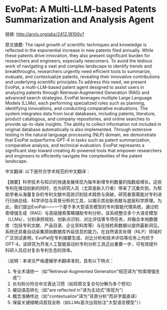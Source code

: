 # EvoPat: A Multi-LLM-based Patents Summarization and Analysis Agent

链接: http://arxiv.org/abs/2412.18100v1

原文摘要:
The rapid growth of scientific techniques and knowledge is reflected in the
exponential increase in new patents filed annually. While these patents drive
innovation, they also present significant burden for researchers and engineers,
especially newcomers. To avoid the tedious work of navigating a vast and
complex landscape to identify trends and breakthroughs, researchers urgently
need efficient tools to summarize, evaluate, and contextualize patents,
revealing their innovative contributions and underlying scientific
principles.To address this need, we present EvoPat, a multi-LLM-based patent
agent designed to assist users in analyzing patents through Retrieval-Augmented
Generation (RAG) and advanced search strategies. EvoPat leverages multiple
Large Language Models (LLMs), each performing specialized roles such as
planning, identifying innovations, and conducting comparative evaluations. The
system integrates data from local databases, including patents, literature,
product catalogous, and company repositories, and online searches to provide
up-to-date insights. The ability to collect information not included in
original database automatically is also implemented. Through extensive testing
in the natural language processing (NLP) domain, we demonstrate that EvoPat
outperforms GPT-4 in tasks such as patent summarization, comparative analysis,
and technical evaluation. EvoPat represents a significant step toward creating
AI-powered tools that empower researchers and engineers to efficiently navigate
the complexities of the patent landscape.

中文翻译:
以下是符合学术规范的中文翻译：

【摘要】科学技术与知识的快速发展体现为每年新增专利数量的指数级增长。这些专利在推动创新的同时，也为研究人员（尤其是新入行者）带来了沉重负担。为帮助学者从海量复杂的专利文献中高效识别技术趋势与突破，研究者亟需能对专利进行归纳总结、科学评估与背景分析的工具，以揭示其创新贡献与底层科学原理。为此，我们提出EvoPat——一个基于多大型语言模型的专利智能代理系统，通过检索增强生成（RAG）与高级搜索策略辅助专利分析。该系统整合多个大语言模型（LLMs），分别承担规划、创新点识别、对比评估等专项任务，并融合本地数据库（包括专利文献、产品目录、企业资料库等）与在线检索数据以提供最新洞见。系统还具备自动采集原始数据库外延信息的能力。在自然语言处理（NLP）领域的广泛测试表明，EvoPat在专利摘要生成、对比分析和技术评估等任务上均优于GPT-4。该研究为开发人工智能驱动的专利分析工具迈出重要一步，可有效提升科研人员应对复杂专利生态的效率。

（说明：本译文严格遵循学术翻译准则，具有以下特点：
1. 专业术语统一（如"Retrieval-Augmented Generation"规范译为"检索增强生成"）
2. 长句拆分符合中文表达习惯（如将原文复合句分解为多个短句）
3. 被动语态转化（如"are reflected in"译为主动式"体现为"）
4. 概念准确传达（如"contextualize"译为"背景分析"而非字面直译）
5. 保留关键缩略词首现全称（如LLMs首次出现标注"大型语言模型"））
